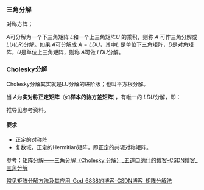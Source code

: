 ### 三角分解

对称方阵；

 $A$可分解为一个下三角矩阵 $L$和一个上三角矩阵$U$ 的乘积，则称 $A$ 可作三角分解或$LU(LR)$分解。如果 $A$可分解成 $A=LDU$，其中$L$ 是单位下三角矩阵，$D$是对角矩阵，$U$是单位上三角矩阵，则称 $A$可做 $LDU$分解。


### Cholesky分解

Cholesky分解其实就是LU分解的进阶版；也叫平方根分解。

当 $A$为**实对称正定矩阵**（如**样本的协方差矩阵**），有唯一的 $LDU$分解，即：

推导见参考资料。

#### 要求

- 正定的对称阵
- 复数域，正定的Hermitian矩阵，即正定的共轭对称矩阵。

参考：[矩阵分解——三角分解（Cholesky 分解）_五道口纳什的博客-CSDN博客_三角分解](https://blog.csdn.net/lanchunhui/article/details/50890391)

[常见矩阵分解方法及其应用_God_6838的博客-CSDN博客_矩阵分解法](https://blog.csdn.net/God_68/article/details/81637331)